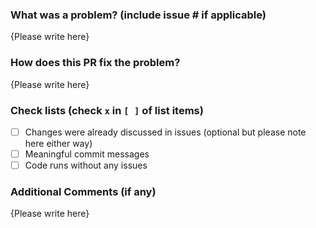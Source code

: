 <!-- Thank you for your contribution to ValueMax! Please replace {Please write here} with your description -->

### What was a problem? (include issue # if applicable)

{Please write here}

### How does this PR fix the problem?

{Please write here}

### Check lists (check `x` in `[ ]` of list items)

- [ ] Changes were already discussed in issues (optional but please note here either way)
- [ ] Meaningful commit messages
- [ ] Code runs without any issues

### Additional Comments (if any)

{Please write here}
